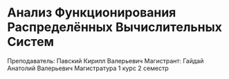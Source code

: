 # Анализ Функционирования Распределённых Вычислительных Систем

Преподаватель: Павский Кирилл Валерьевич
Магистрант: Гайдай Анатолий Валерьевич
Магистратура 1 курс 2 семестр